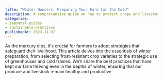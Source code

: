 ```yaml
---
title: "Winter Wonders: Preparing Your Farm for the Cold"
description: A comprehensive guide on how to protect crops and livestock from frost and snow, including tips on frost-resistant crops and greenhouse use.
categories:
- seasonal-guides
- sustainable-practices
publishedAt: 2023-11-07
---
```


As the mercury dips, it's crucial for farmers to adopt strategies that safeguard their livelihood. This article delves into the essentials of winter preparation, from selecting frost-resistant crop varieties to the strategic use of greenhouses and cold frames. We'll share the best practices that have kept our farm thriving even in the depths of winter, ensuring that our produce and livestock remain healthy and productive.
